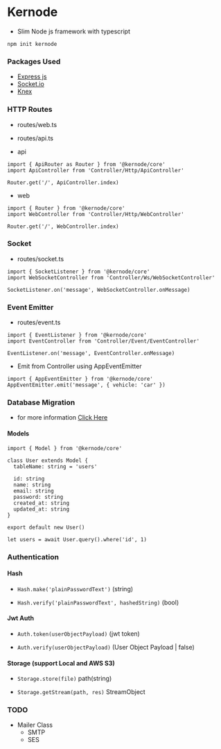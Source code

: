 # Kernode

- Slim Node js framework with typescript

`npm init kernode`

### Packages Used

- [Express js](https://expressjs.com/en/starter/hello-world.html)
- [Socket.io](https://socket.io/docs/v4/server-initialization/)
- [Knex](http://knexjs.org/)

### HTTP Routes

- routes/web.ts
- routes/api.ts

- api
```
import { ApiRouter as Router } from '@kernode/core'
import ApiController from 'Controller/Http/ApiController'

Router.get('/', ApiController.index)

```

- web
```
import { Router } from '@kernode/core'
import WebController from 'Controller/Http/WebController'

Router.get('/', WebController.index)

```

### Socket

- routes/socket.ts

```
import { SocketListener } from '@kernode/core'
import WebSocketController from 'Controller/Ws/WebSocketController'

SocketListener.on('message', WebSocketController.onMessage)

```

### Event Emitter

- routes/event.ts

```
import { EventListener } from '@kernode/core'
import EventController from 'Controller/Event/EventController'

EventListener.on('message', EventController.onMessage)

```

- Emit from Controller using AppEventEmitter

```
import { AppEventEmitter } from '@kernode/core'
AppEventEmitter.emit('message', { vehicle: 'car' })

```

### Database Migration

- for more information [Click Here](http://knexjs.org/)

#### Models 

```
import { Model } from '@kernode/core'

class User extends Model {
  tableName: string = 'users'

  id: string
  name: string
  email: string
  password: string
  created_at: string
  updated_at: string
}

export default new User()

```

```
let users = await User.query().where('id', 1)

```

### Authentication

#### Hash

- `Hash.make('plainPasswordText')` (string)

- `Hash.verify('plainPasswordText', hashedString)` (bool)

#### Jwt Auth

- `Auth.token(userObjectPayload)` (jwt token)

- `Auth.verify(userObjectPayload)` (User Object Payload | false)

#### Storage (support Local and AWS S3) 

- `Storage.store(file)` path(string)

- `Storage.getStream(path, res)` StreamObject

### TODO

- Mailer Class
  - SMTP
  - SES

